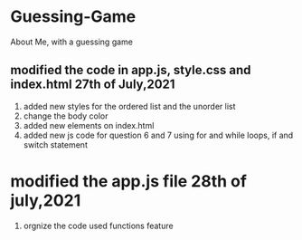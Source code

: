 # Guessing-Game
About Me, with a guessing game

## modified the code in app.js, style.css and index.html 27th of July,2021
1. added new styles for the ordered list and the unorder list
2. change the body color
3. added new elements on index.html
4. added new js code for question 6 and 7 using for and while loops, if and switch statement 

# modified the app.js file 28th of july,2021
1. orgnize the code used functions feature 